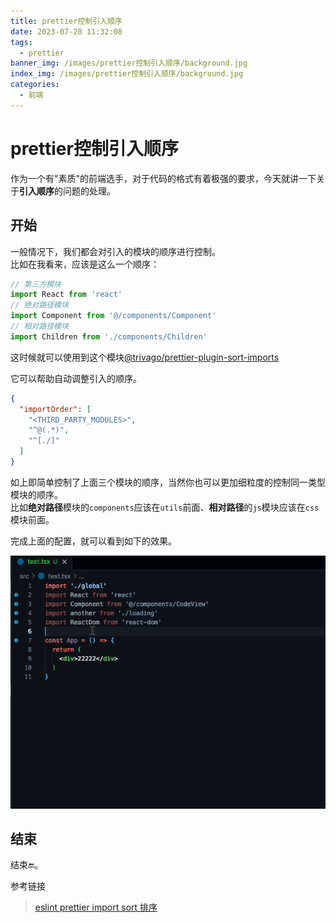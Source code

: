 ```yaml
---
title: prettier控制引入顺序
date: 2023-07-28 11:32:08
tags: 
  - prettier   
banner_img: /images/prettier控制引入顺序/background.jpg
index_img: /images/prettier控制引入顺序/background.jpg
categories:
  - 前端 
---
```


# prettier控制引入顺序

作为一个有"素质"的前端选手，对于代码的格式有着极强的要求，今天就讲一下关于**引入顺序**的问题的处理。  

## 开始

一般情况下，我们都会对引入的模块的顺序进行控制。  
比如在我看来，应该是这么一个顺序：  
```js
// 第三方模块
import React from 'react'
// 绝对路径模块
import Component from '@/components/Component'
// 相对路径模块
import Children from './components/Children'
```

这时候就可以使用到这个模块[@trivago/prettier-plugin-sort-imports
](https://www.npmjs.com/package/@trivago/prettier-plugin-sort-imports)  

它可以帮助自动调整引入的顺序。  

```json
{
  "importOrder": [
    "<THIRD_PARTY_MODULES>",
    "^@(.*)",
    "^[./]"
  ]
}
```

如上即简单控制了上面三个模块的顺序，当然你也可以更加细粒度的控制同一类型模块的顺序。  
比如**绝对路径**模块的`components`应该在`utils`前面、**相对路径**的`js`模块应该在`css`模块前面。  

完成上面的配置，就可以看到如下的效果。  

<img src="/images/prettier控制引入顺序/result.gif" />

## 结束

  结束🔚。  

  参考链接  
> [eslint prettier import sort 排序](https://blog.csdn.net/qiphon3650/article/details/129705342)  